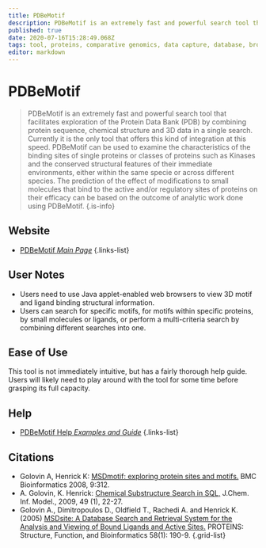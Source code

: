 ```yaml
---
title: PDBeMotif
description: PDBeMotif is an extremely fast and powerful search tool that facilitates exploration of the Protein Data Bank (PDB) by combining protein sequence, chemical structure and 3D data in a single search.
published: true
date: 2020-07-16T15:28:49.068Z
tags: tool, proteins, comparative genomics, data capture, database, browser, data visualization, mapping, protein family, data export, conservation, model, protein domain, binding, interaction, motif, structural analysis, analysis tool
editor: markdown
---
```


# PDBeMotif

>    PDBeMotif is an extremely fast and powerful search tool that facilitates exploration of the Protein Data Bank (PDB) by combining protein sequence, chemical structure and 3D data in a single search. Currently it is the only tool that offers this kind of integration at this speed. PDBeMotif can be used to examine the characteristics of the binding sites of single proteins or classes of proteins such as Kinases and the conserved structural features of their immediate environments, either within the same specie or across different species. 
&NewLine;
The prediction of the effect of modifications to small molecules that bind to the active and/or regulatory sites of proteins on their efficacy can be based on the outcome of analytic work done using PDBeMotif.
{.is-info}



## Website

- [PDBeMotif *Main Page*](https://www.ebi.ac.uk/pdbe-site/pdbemotif/)
{.links-list}


## User Notes

- Users need to use Java applet-enabled web browsers to view 3D motif and ligand binding structural information.
- Users can search for specific motifs, for motifs within specific proteins, by small molecules or ligands, or perform a multi-criteria search by combining different searches into one.

## Ease of Use

This tool is not immediately intuitive, but has a fairly thorough help guide.  Users will likely need to play around with the tool for some time before grasping its full capacity. 

## Help

- [PDBeMotif Help *Examples and Guide*](https://www.ebi.ac.uk/pdbe-site/pdbemotif/help/help.jsp?topic=eg)
{.links-list}

## Citations

- Golovin A, Henrick K: [MSDmotif: exploring protein sites and motifs.](https://link.springer.com/article/10.1186/1471-2105-9-312) BMC Bioinformatics 2008, 9:312.
- A. Golovin, K. Henrick: [Chemical Substructure Search in SQL,](https://pubs.acs.org/doi/abs/10.1021/ci8003013) J.Chem. Inf. Model., 2009, 49 (1), 22-27.
-	Golovin A., Dimitropoulos D., Oldfield T., Rachedi A. and Henrick K. (2005) [MSDsite: A Database Search and Retrieval System for the Analysis and Viewing of Bound Ligands and Active Sites.](https://onlinelibrary.wiley.com/doi/abs/10.1002/prot.20288) PROTEINS: Structure, Function, and Bioinformatics 58(1): 190-9.
{.grid-list}